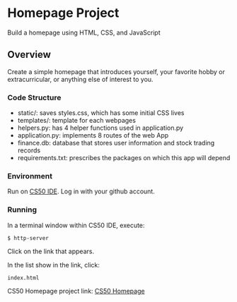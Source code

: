 # Homepage Project
Build a homepage using HTML, CSS, and JavaScript

## Overview
Create a simple homepage that introduces yourself, your favorite hobby or extracurricular, or anything else of interest to you.

### Code Structure
- static/: saves styles.css, which has some initial CSS lives
- templates/: template for each webpages
- helpers.py: has 4 helper functions used in application.py
- application.py: implements 8 routes of the web App
- finance.db: database that stores user information and stock trading records
- requirements.txt: prescribes the packages on which this app will depend

### Environment
Run on [CS50 IDE](https://ide.cs50.io/).
Log in with your github account.


### Running
In a terminal window within CS50 IDE, execute:
```
$ http-server
```
Click on the link that appears.

In the list show in the link, click:
```
index.html
```



CS50 Homepage project link: [CS50 Homepage](https://cs50.harvard.edu/x/2020/tracks/web/homepage/)
































